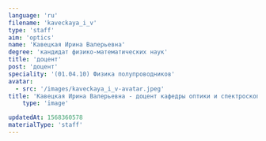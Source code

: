 ```yaml
---
language: 'ru'
filename: 'kaveckaya_i_v'
type: 'staff'
aim: 'optics'
name: 'Кавецкая Ирина Валерьевна'
degree: 'кандидат физико-математических наук'
title: 'доцент'
post: 'доцент'
speciality: '(01.04.10) Физика полупроводников'
avatar:
  - src: '/images/kaveckaya_i_v-avatar.jpeg'
title: 'Кавецкая Ирина Валерьевна - доцент кафедры оптики и спектроскопии'
    type: 'image'

updatedAt: 1568360578
materialType: 'staff'
---
```



